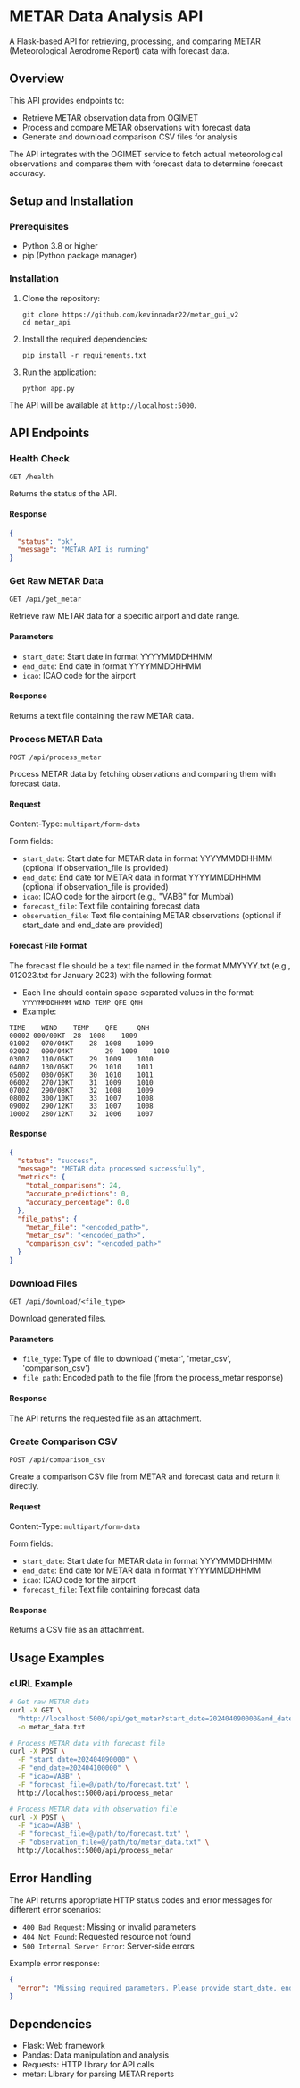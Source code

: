 # METAR Data Analysis API

A Flask-based API for retrieving, processing, and comparing METAR (Meteorological Aerodrome Report) data with forecast data.

## Overview

This API provides endpoints to:
- Retrieve METAR observation data from OGIMET
- Process and compare METAR observations with forecast data
- Generate and download comparison CSV files for analysis

The API integrates with the OGIMET service to fetch actual meteorological observations and compares them with forecast data to determine forecast accuracy.

## Setup and Installation

### Prerequisites

- Python 3.8 or higher
- pip (Python package manager)

### Installation

1. Clone the repository:
   ```
   git clone https://github.com/kevinnadar22/metar_gui_v2
   cd metar_api
   ```

2. Install the required dependencies:
   ```
   pip install -r requirements.txt
   ```

3. Run the application:
   ```
   python app.py
   ```

The API will be available at `http://localhost:5000`.

## API Endpoints

### Health Check

```
GET /health
```

Returns the status of the API.

#### Response

```json
{
  "status": "ok",
  "message": "METAR API is running"
}
```

### Get Raw METAR Data

```
GET /api/get_metar
```

Retrieve raw METAR data for a specific airport and date range.

#### Parameters

- `start_date`: Start date in format YYYYMMDDHHMM
- `end_date`: End date in format YYYYMMDDHHMM
- `icao`: ICAO code for the airport

#### Response

Returns a text file containing the raw METAR data.

### Process METAR Data

```
POST /api/process_metar
```

Process METAR data by fetching observations and comparing them with forecast data.

#### Request

Content-Type: `multipart/form-data`

Form fields:
- `start_date`: Start date for METAR data in format YYYYMMDDHHMM (optional if observation_file is provided)
- `end_date`: End date for METAR data in format YYYYMMDDHHMM (optional if observation_file is provided)
- `icao`: ICAO code for the airport (e.g., "VABB" for Mumbai)
- `forecast_file`: Text file containing forecast data
- `observation_file`: Text file containing METAR observations (optional if start_date and end_date are provided)

#### Forecast File Format

The forecast file should be a text file named in the format MMYYYY.txt (e.g., 012023.txt for January 2023) with the following format:
- Each line should contain space-separated values in the format: `YYYYMMDDHHMM WIND TEMP QFE QNH`
- Example:
```
TIME 	WIND	TEMP	QFE 	QNH
0000Z 000/00KT	28	1008	1009
0100Z	070/04KT	28	1008	1009
0200Z	090/04KT        29	1009	1010
0300Z	110/05KT	29	1009	1010
0400Z   130/05KT	29	1010	1011
0500Z	030/05KT	30	1010	1011
0600Z	270/10KT 	31	1009	1010
0700Z	290/08KT	32	1008	1009
0800Z	300/10KT	33	1007	1008
0900Z	290/12KT	33	1007	1008
1000Z   280/12KT	32	1006	1007
```

#### Response

```json
{
  "status": "success",
  "message": "METAR data processed successfully",
  "metrics": {
    "total_comparisons": 24,
    "accurate_predictions": 0,
    "accuracy_percentage": 0.0
  },
  "file_paths": {
    "metar_file": "<encoded_path>",
    "metar_csv": "<encoded_path>",
    "comparison_csv": "<encoded_path>"
  }
}
```

### Download Files

```
GET /api/download/<file_type>
```

Download generated files.

#### Parameters

- `file_type`: Type of file to download ('metar', 'metar_csv', 'comparison_csv')
- `file_path`: Encoded path to the file (from the process_metar response)

#### Response

The API returns the requested file as an attachment.

### Create Comparison CSV

```
POST /api/comparison_csv
```

Create a comparison CSV file from METAR and forecast data and return it directly.

#### Request

Content-Type: `multipart/form-data`

Form fields:
- `start_date`: Start date for METAR data in format YYYYMMDDHHMM
- `end_date`: End date for METAR data in format YYYYMMDDHHMM
- `icao`: ICAO code for the airport
- `forecast_file`: Text file containing forecast data

#### Response

Returns a CSV file as an attachment.

## Usage Examples


### cURL Example

```bash
# Get raw METAR data
curl -X GET \
  "http://localhost:5000/api/get_metar?start_date=202404090000&end_date=202404100000&icao=VABB" \
  -o metar_data.txt

# Process METAR data with forecast file
curl -X POST \
  -F "start_date=202404090000" \
  -F "end_date=202404100000" \
  -F "icao=VABB" \
  -F "forecast_file=@/path/to/forecast.txt" \
  http://localhost:5000/api/process_metar

# Process METAR data with observation file
curl -X POST \
  -F "icao=VABB" \
  -F "forecast_file=@/path/to/forecast.txt" \
  -F "observation_file=@/path/to/metar_data.txt" \
  http://localhost:5000/api/process_metar
```

## Error Handling

The API returns appropriate HTTP status codes and error messages for different error scenarios:

- `400 Bad Request`: Missing or invalid parameters
- `404 Not Found`: Requested resource not found
- `500 Internal Server Error`: Server-side errors

Example error response:

```json
{
  "error": "Missing required parameters. Please provide start_date, end_date, and icao."
}
```

## Dependencies

- Flask: Web framework
- Pandas: Data manipulation and analysis
- Requests: HTTP library for API calls
- metar: Library for parsing METAR reports